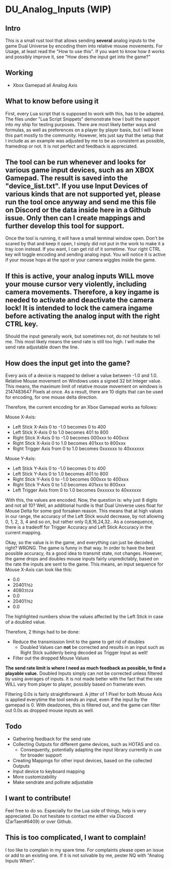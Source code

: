 # DU_Analog_Inputs (WIP)
## Intro
This is a small rust tool that allows sending **several** analog inputs to the game Dual Universe by encoding them into relative mouse movements.
For Usage, at least read the "How to use this". If you want to know how it works and possibly improve it, see "How does the input get into the game?"

## Working
- Xbox Gamepad all Analog Axis

## What to know before using it
First, every Lua script that is supposed to work with this, has to be adapted. The files under "Lua Script Snippets" demonstrate how I built the support into my ship for testing purposes.
There are most likely better ways and formulas, as well as preferences on a player by player basis, but I will leave this part mostly to the community.
However, lets just say that the setup that I include as an example was adjusted by me to be as consistent as possible, framedrop or not. It is not perfect and feedback is appreciated.

The tool can be run whenever and looks for various game input devices, such as an XBOX Gamepad. 
The result is saved into the "device_list.txt". 
If you use Input Devices of various kinds that are not supported yet, please run the tool once anyway and send me this file on Discord or the data inside here in a Github issue.
Only then can I create mappings and further develop this tool for support.
---
Once the tool is running, it will have a small terminal window open. Don't be scared by that and keep it open, I simply did not put in the work to make it a tray icon instead.
If you want, I can get rid of it sometime. Your right CTRL key will toggle encoding and sending analog input.
You will notice it is active if your mouse hops at the spot or your camera wiggles inside the game. 

If this is active, your analog inputs **WILL** move your mouse cursor very violently, including camera movements. Therefore, a key ingame is needed to activate and deactivate the camera lock!
It is intended to lock the camera ingame before activating the analog input with the right CTRL key. 
---
Should the input generally work, but sometimes not, do not hesitate to tell me. This most likely means the send rate is still too high. I will make the send rate adjustable down the line.

## How does the input get into the game?
Every axis of a device is mapped to deliver a value between -1.0 and 1.0.
Relative Mouse movement on Windows uses a signed 32 bit Integer value. This means, the maximum limit of relative mouse movement on windows is
2147483647 Pixels at once. As a result, there are 10 digits that can be used for encoding, for one mouse delta direction.

Therefore, the current encoding for an Xbox Gamepad works as follows:

Mouse X-Axis:
- Left Stick X-Axis 0 to -1.0 becomes 0 to 400
- Left Stick X-Axis 0 to 1.0 becomes 401 to 800
- Right Stick X-Axis 0 to -1.0 becomes 000xxx to 400xxx
- Right Stick X-Axis 0 to 1.0 becomes 401xxx to 800xxx
- Right Trigger Axis from 0 to 1.0 becomes 0xxxxxx to 40xxxxxx

Mouse Y-Axis:
- Left Stick Y-Axis 0 to -1.0 becomes 0 to 400
- Left Stick Y-Axis 0 to 1.0 becomes 401 to 800
- Right Stick Y-Axis 0 to -1.0 becomes 000xxx to 400xxx
- Right Stick Y-Axis 0 to 1.0 becomes 401xxx to 800xxx
- Left Trigger Axis from 0 to 1.0 becomes 0xxxxxx to 40xxxxxx

With this, the values are encoded. Now, the question is: why just 8 digits and not all 10? Well, an additional hurdle is that Dual Universe uses float for Mouse Delta for some god forsaken reason.
This means that at high values in our range, the accuracy of the Left Stick would decrease, by not allowing 0, 1, 2, 3, 4 and so on, but rather only 0,8,16,24,32..
As a consequence, there is a tradeoff for Trigger Accuracy and Left Stick Accuracy in the current mapping.

Okay, so the value is in the game, and everything can just be decoded, right? WRONG.
The game is funny in that way. In order to have the best possible accuracy, its a good idea to transmit state, not changes.
However, the game drops and doubles mouse inputs fairly unpredictably, based on the rate the inputs are sent to the game.
This means, an input sequence for Mouse X-Axis can look like this:

- 0.0
- 20401`762`
- 4080`3524`
- 0.0
- 20401`762`
- 0.0

The highlighted numbers show the values affected by the Left Stick in case of a doubled value.

Therefore, 2 things had to be done:
- Reduce the transmission limit to the game to get rid of doubles
  - Doubled Values can **not** be corrected and results in an input such as Right Stick suddenly being decoded as Trigger Input as well!
- Filter out the dropped Mouse Values

**The send rate limit is where I need as much feedback as possible, to find a playable value.**
Doubled Inputs simply can not be corrected unless filtered by using averages of inputs. It is not made better with the fact that the rate WILL vary from player to player, possibly based on framerate even.

Filtering 0.0s is fairly straightforward. A jitter of 1 Pixel for both Mouse Axis is applied everytime the tool sends an input, even if the input by the gamepad is 0.
With deadzones, this is filtered out, and the game can filter out 0.0s as dropped mouse inputs as well.

## Todo
- Gathering feedback for the send rate
- Collecting Outputs for different game devices, such as HOTAS and co.
  - Consequently, potentially adapting the input library currently in use for broader support
- Creating Mappings for other input devices, based on the collected Outputs
- Input device to keyboard mapping
- More customizability
- Make sendrate and pollrate adjustable

## I want to contribute!
Feel free to do so. Especially for the Lua side of things, help is very appreciated. Do not hesitate to contact me either via Discord (ZarTaen#6409)
or over Github.

## This is too complicated, I want to complain!
I too like to complain in my spare time. For complaints please open an issue or add to an existing one. If it is not solvable by me, pester NQ with "Analog Inputs When".